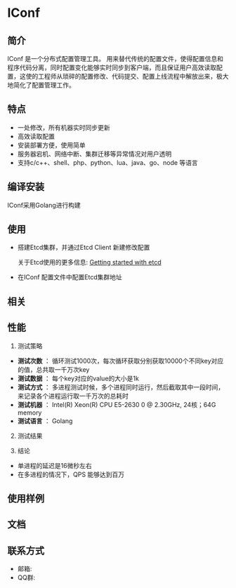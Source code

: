 IConf
=====

## 简介 
IConf 是一个分布式配置管理工具。
用来替代传统的配置文件，使得配置信息和程序代码分离，同时配置变化能够实时同步到客户端，而且保证用户高效读取配置，这使的工程师从琐碎的配置修改、代码提交、配置上线流程中解放出来，极大地简化了配置管理工作。

## 特点
* 一处修改，所有机器实时同步更新
* 高效读取配置
* 安装部署方便，使用简单
* 服务器宕机、网络中断、集群迁移等异常情况对用户透明
* 支持c/c++、shell、php、python、lua、java、go、node 等语言


## 编译安装
IConf采用Golang进行构建

## 使用

 - 搭建Etcd集群，并通过Etcd Client 新建修改配置

	 关于Etcd使用的更多信息: [Getting started with etcd](https://coreos.com/etcd/docs/latest/getting-started-with-etcd.html)
	 

 - 在IConf 配置文件中配置Etcd集群地址

 
## 相关

 
## 性能
1. 测试策略
 * **测试次数** ： 循环测试1000次，每次循环获取分别获取10000个不同key对应的值，总共取一千万次key
 * **测试数据** ： 每个key对应的value的大小是1k
 * **测试方式** ： 多进程测试时候，多个进程同时运行，然后截取其中一段时间，来记录各个进程运行取一千万次的总耗时
 * **测试机器** ： Intel(R) Xeon(R) CPU E5-2630 0 @ 2.30GHz,  24核；64G memory
 * **测试语言** ： Golang
2. 测试结果 
 
3. 结论
 *  单进程的延迟是16微秒左右
 *  在多进程的情况下，QPS 能够达到百万

## 使用样例


## 文档


## 联系方式

* 邮箱: 
* QQ群: 
